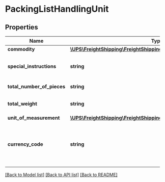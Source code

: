 # PackingListHandlingUnit

## Properties
Name | Type | Description | Notes
------------ | ------------- | ------------- | -------------
**commodity** | [**\UPS\FreightShipping\FreightShipping\HandlingUnitCommodity[]**](HandlingUnitCommodity.md) |  | [optional] 
**special_instructions** | **string** | Special instructions or special memo. | [optional] 
**total_number_of_pieces** | **string** | Total number of pieces. | [optional] 
**total_weight** | **string** | Total weight of all the commodities. | [optional] 
**unit_of_measurement** | [**\UPS\FreightShipping\FreightShipping\HandlingUnitUnitOfMeasurement**](HandlingUnitUnitOfMeasurement.md) |  | [optional] 
**currency_code** | **string** | Currency code. This value applies to the unit price of all the commodities. | [optional] 

[[Back to Model list]](../../README.md#documentation-for-models) [[Back to API list]](../../README.md#documentation-for-api-endpoints) [[Back to README]](../../README.md)

